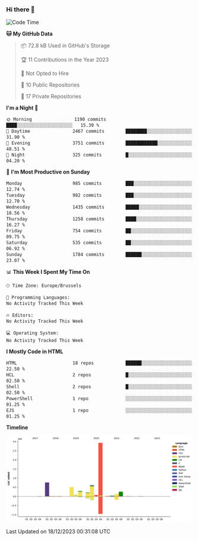 ### Hi there 👋

<!--START_SECTION:waka-->
![Code Time](http://img.shields.io/badge/Code%20Time-1%2C222%20hrs%2056%20mins-blue)

**🐱 My GitHub Data** 

> 📦 72.8 kB Used in GitHub's Storage 
 > 
> 🏆 11 Contributions in the Year 2023
 > 
> 🚫 Not Opted to Hire
 > 
> 📜 10 Public Repositories 
 > 
> 🔑 17 Private Repositories 
 > 
**I'm a Night 🦉** 

```text
🌞 Morning                1190 commits        ████░░░░░░░░░░░░░░░░░░░░░   15.39 % 
🌆 Daytime                2467 commits        ████████░░░░░░░░░░░░░░░░░   31.90 % 
🌃 Evening                3751 commits        ████████████░░░░░░░░░░░░░   48.51 % 
🌙 Night                  325 commits         █░░░░░░░░░░░░░░░░░░░░░░░░   04.20 % 
```
📅 **I'm Most Productive on Sunday** 

```text
Monday                   985 commits         ███░░░░░░░░░░░░░░░░░░░░░░   12.74 % 
Tuesday                  982 commits         ███░░░░░░░░░░░░░░░░░░░░░░   12.70 % 
Wednesday                1435 commits        █████░░░░░░░░░░░░░░░░░░░░   18.56 % 
Thursday                 1258 commits        ████░░░░░░░░░░░░░░░░░░░░░   16.27 % 
Friday                   754 commits         ██░░░░░░░░░░░░░░░░░░░░░░░   09.75 % 
Saturday                 535 commits         ██░░░░░░░░░░░░░░░░░░░░░░░   06.92 % 
Sunday                   1784 commits        ██████░░░░░░░░░░░░░░░░░░░   23.07 % 
```


📊 **This Week I Spent My Time On** 

```text
🕑︎ Time Zone: Europe/Brussels

💬 Programming Languages: 
No Activity Tracked This Week

🔥 Editors: 
No Activity Tracked This Week

💻 Operating System: 
No Activity Tracked This Week
```

**I Mostly Code in HTML** 

```text
HTML                     18 repos            ██████░░░░░░░░░░░░░░░░░░░   22.50 % 
HCL                      2 repos             █░░░░░░░░░░░░░░░░░░░░░░░░   02.50 % 
Shell                    2 repos             █░░░░░░░░░░░░░░░░░░░░░░░░   02.50 % 
PowerShell               1 repo              ░░░░░░░░░░░░░░░░░░░░░░░░░   01.25 % 
EJS                      1 repo              ░░░░░░░░░░░░░░░░░░░░░░░░░   01.25 % 
```



**Timeline**

![Lines of Code chart](https://raw.githubusercontent.com/guillaumedeplancke/guillaumedeplancke/main/assets/bar_graph.png)


 Last Updated on 18/12/2023 00:31:08 UTC
<!--END_SECTION:waka-->
